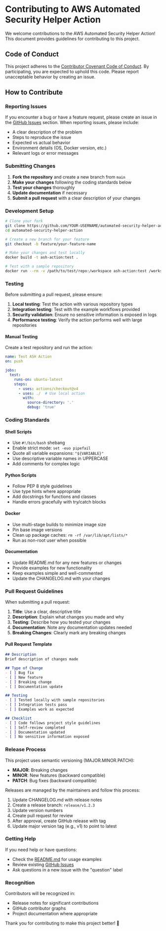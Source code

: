 # Contributing to AWS Automated Security Helper Action

We welcome contributions to the AWS Automated Security Helper Action! This document provides guidelines for contributing to this project.

## Code of Conduct

This project adheres to the [Contributor Covenant Code of Conduct](CODE_OF_CONDUCT.md). By participating, you are expected to uphold this code. Please report unacceptable behavior by creating an issue.

## How to Contribute

### Reporting Issues

If you encounter a bug or have a feature request, please create an issue in the [GitHub Issues](https://github.com/rickardl/automated-security-helper-action/issues) section. When reporting issues, please include:

- A clear description of the problem
- Steps to reproduce the issue
- Expected vs actual behavior
- Environment details (OS, Docker version, etc.)
- Relevant logs or error messages

### Submitting Changes

1. **Fork the repository** and create a new branch from `main`
2. **Make your changes** following the coding standards below
3. **Test your changes** thoroughly
4. **Update documentation** if necessary
5. **Submit a pull request** with a clear description of your changes

### Development Setup

```bash
# Clone your fork
git clone https://github.com/YOUR-USERNAME/automated-security-helper-action.git
cd automated-security-helper-action

# Create a new branch for your feature
git checkout -b feature/your-feature-name

# Make your changes and test locally
docker build -t ash-action:test .

# Test with a sample repository
docker run --rm -v /path/to/test/repo:/workspace ash-action:test /workspace /output
```

### Testing

Before submitting a pull request, please ensure:

1. **Local testing**: Test the action with various repository types
2. **Integration testing**: Test with the example workflows provided
3. **Security validation**: Ensure no sensitive information is exposed in logs
4. **Performance testing**: Verify the action performs well with large repositories

#### Manual Testing

Create a test repository and run the action:

```yaml
name: Test ASH Action
on: push

jobs:
  test:
    runs-on: ubuntu-latest
    steps:
      - uses: actions/checkout@v4
      - uses: ./  # Use local action
        with:
          source-directory: '.'
          debug: 'true'
```

### Coding Standards

#### Shell Scripts
- Use `#!/bin/bash` shebang
- Enable strict mode: `set -euo pipefail`
- Quote all variable expansions: `"${VARIABLE}"`
- Use descriptive variable names in UPPERCASE
- Add comments for complex logic

#### Python Scripts
- Follow PEP 8 style guidelines
- Use type hints where appropriate
- Add docstrings for functions and classes
- Handle errors gracefully with try/catch blocks

#### Docker
- Use multi-stage builds to minimize image size
- Pin base image versions
- Clean up package caches: `rm -rf /var/lib/apt/lists/*`
- Run as non-root user when possible

#### Documentation
- Update README.md for any new features or changes
- Provide examples for new functionality
- Keep examples simple and well-commented
- Update the CHANGELOG.md with your changes

### Pull Request Guidelines

When submitting a pull request:

1. **Title**: Use a clear, descriptive title
2. **Description**: Explain what changes you made and why
3. **Testing**: Describe how you tested your changes
4. **Documentation**: Note any documentation updates needed
5. **Breaking Changes**: Clearly mark any breaking changes

#### Pull Request Template

```markdown
## Description
Brief description of changes made

## Type of Change
- [ ] Bug fix
- [ ] New feature
- [ ] Breaking change
- [ ] Documentation update

## Testing
- [ ] Tested locally with sample repositories
- [ ] Integration tests pass
- [ ] Examples work as expected

## Checklist
- [ ] Code follows project style guidelines
- [ ] Self-review completed
- [ ] Documentation updated
- [ ] No sensitive information exposed
```

### Release Process

This project uses semantic versioning (MAJOR.MINOR.PATCH):

- **MAJOR**: Breaking changes
- **MINOR**: New features (backward compatible)
- **PATCH**: Bug fixes (backward compatible)

Releases are managed by the maintainers and follow this process:

1. Update CHANGELOG.md with release notes
2. Create a release branch: `release/v1.2.3`
3. Update version numbers
4. Create pull request for review
5. After approval, create GitHub release with tag
6. Update major version tag (e.g., v1) to point to latest

### Getting Help

If you need help or have questions:

- Check the [README.md](README.md) for usage examples
- Review existing [GitHub Issues](https://github.com/rickardl/automated-security-helper-action/issues)
- Ask questions in a new issue with the "question" label

### Recognition

Contributors will be recognized in:
- Release notes for significant contributions
- GitHub contributor graphs
- Project documentation where appropriate

Thank you for contributing to make this project better! 🎉